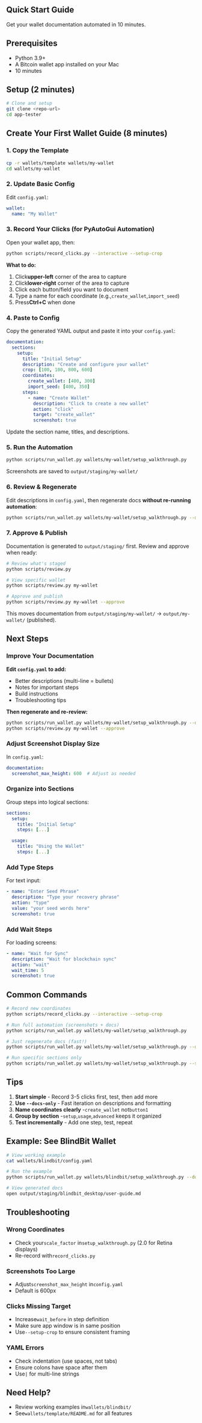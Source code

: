 
## Quick Start Guide

Get your wallet documentation automated in 10 minutes.

## Prerequisites

- Python 3.9+
- A Bitcoin wallet app installed on your Mac
- 10 minutes

## Setup (2 minutes)

```bash
# Clone and setup
git clone <repo-url>
cd app-tester
```

## Create Your First Wallet Guide (8 minutes)

### 1. Copy the Template

```bash
cp -r wallets/template wallets/my-wallet
cd wallets/my-wallet
```

### 2. Update Basic Config

Edit `config.yaml`:

```yaml
wallet:
  name: "My Wallet"
```

### 3. Record Your Clicks (for PyAutoGui Automation)

Open your wallet app, then:

```bash
python scripts/record_clicks.py --interactive --setup-crop
```

**What to do:**

1. Click**upper-left** corner of the area to capture
2. Click**lower-right** corner of the area to capture
3. Click each button/field you want to document
4. Type a name for each coordinate (e.g.,`create_wallet`,`import_seed`)
5. Press**Ctrl+C** when done

### 4. Paste to Config

Copy the generated YAML output and paste it into your `config.yaml`:

```yaml
documentation:
  sections:
    setup:
      title: "Initial Setup"
      description: "Create and configure your wallet"
      crop: [100, 100, 800, 600]
      coordinates:
        create_wallet: [400, 300]
        import_seed: [400, 350]
      steps:
        - name: "Create Wallet"
          description: "Click to create a new wallet"
          action: "click"
          target: "create_wallet"
          screenshot: true
```

Update the section name, titles, and descriptions.

### 5. Run the Automation

```bash
python scripts/run_wallet.py wallets/my-wallet/setup_walkthrough.py
```

Screenshots are saved to `output/staging/my-wallet/`

### 6. Review & Regenerate

Edit descriptions in `config.yaml`, then regenerate docs **without re-running automation**:

```bash
python scripts/run_wallet.py wallets/my-wallet/setup_walkthrough.py --docs-only
```

### 7. Approve & Publish

Documentation is generated to `output/staging/` first. Review and approve when ready:

```bash
# Review what's staged
python scripts/review.py

# View specific wallet
python scripts/review.py my-wallet

# Approve and publish
python scripts/review.py my-wallet --approve
```

This moves documentation from `output/staging/my-wallet/` → `output/my-wallet/` (published).

## Next Steps

### Improve Your Documentation

**Edit `config.yaml` to add:**

- Better descriptions (multi-line = bullets)
- Notes for important steps
- Build instructions
- Troubleshooting tips

**Then regenerate and re-review:**

```bash
python scripts/run_wallet.py wallets/my-wallet/setup_walkthrough.py --docs-only
python scripts/review.py my-wallet --approve
```

### Adjust Screenshot Display Size

In `config.yaml`:

```yaml
documentation:
  screenshot_max_height: 600  # Adjust as needed
```

### Organize into Sections

Group steps into logical sections:

```yaml
sections:
  setup:
    title: "Initial Setup"
    steps: [...]

  usage:
    title: "Using the Wallet"
    steps: [...]
```

### Add Type Steps

For text input:

```yaml
- name: "Enter Seed Phrase"
  description: "Type your recovery phrase"
  action: "type"
  value: "your seed words here"
  screenshot: true
```

### Add Wait Steps

For loading screens:

```yaml
- name: "Wait for Sync"
  description: "Wait for blockchain sync"
  action: "wait"
  wait_time: 5
  screenshot: true
```

## Common Commands

```bash
# Record new coordinates
python scripts/record_clicks.py --interactive --setup-crop

# Run full automation (screenshots + docs)
python scripts/run_wallet.py wallets/my-wallet/setup_walkthrough.py

# Just regenerate docs (fast!)
python scripts/run_wallet.py wallets/my-wallet/setup_walkthrough.py --docs-only

# Run specific sections only
python scripts/run_wallet.py wallets/my-wallet/setup_walkthrough.py --sections setup
```

## Tips

1. **Start simple** - Record 3-5 clicks first, test, then add more
2. **Use `--docs-only`** - Fast iteration on descriptions and formatting
3. **Name coordinates clearly** -`create_wallet` not`button1`
4. **Group by section** -`setup`,`usage`,`advanced` keeps it organized
5. **Test incrementally** - Add one step, test, repeat

## Example: See BlindBit Wallet

```bash
# View working example
cat wallets/blindbit/config.yaml

# Run the example
python scripts/run_wallet.py wallets/blindbit/setup_walkthrough.py --docs-only

# View generated docs
open output/staging/blindbit_desktop/user-guide.md
```

## Troubleshooting

### Wrong Coordinates

- Check your`scale_factor` in`setup_walkthrough.py` (2.0 for Retina displays)
- Re-record with`record_clicks.py`

### Screenshots Too Large

- Adjust`screenshot_max_height` in`config.yaml`
- Default is 600px

### Clicks Missing Target

- Increase`wait_before` in step definition
- Make sure app window is in same position
- Use`--setup-crop` to ensure consistent framing

### YAML Errors

- Check indentation (use spaces, not tabs)
- Ensure colons have space after them
- Use`|` for multi-line strings

## Need Help?

- Review working examples in`wallets/blindbit/`
- See`wallets/template/README.md` for all features

